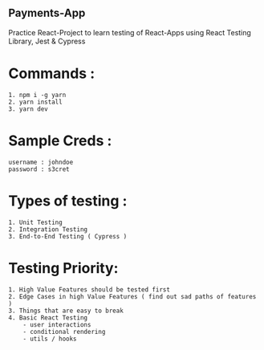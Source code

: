 ## Payments-App

Practice React-Project to learn testing of React-Apps using React Testing Library, Jest & Cypress

# Commands :

    1. npm i -g yarn
    2. yarn install
    3. yarn dev

# Sample Creds :

    username : johndoe
    password : s3cret

# Types of testing :

    1. Unit Testing
    2. Integration Testing
    3. End-to-End Testing ( Cypress )

# Testing Priority:

    1. High Value Features should be tested first
    2. Edge Cases in high Value Features ( find out sad paths of features )
    3. Things that are easy to break
    4. Basic React Testing
    	- user interactions
    	- conditional rendering
    	- utils / hooks
